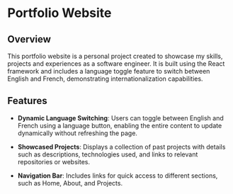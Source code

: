 # Portfolio Website

## Overview

This portfolio website is a personal project created to showcase my skills, projects and experiences as a software engineer. It is built using the React framework and includes a language toggle feature to switch between English and French, demonstrating internationalization capabilities.

## Features

- **Dynamic Language Switching**: Users can toggle between English and French using a language button, enabling the entire content to update dynamically without refreshing the page.

- **Showcased Projects**: Displays a collection of past projects with details such as descriptions, technologies used, and links to relevant repositories or websites.

- **Navigation Bar**: Includes links for quick access to different sections, such as Home, About, and Projects.
